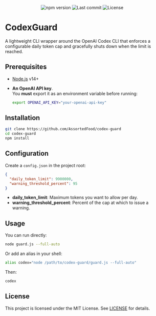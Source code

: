 <p align="center">
  <img src="https://img.shields.io/npm/v/codex-guard.svg" alt="npm version" />
  <img src="https://img.shields.io/github/last-commit/your-org/your-repo.svg" alt="Last commit" />
  <img src="https://img.shields.io/badge/license-MIT-blue.svg" alt="License" />
</p>

# CodexGuard

A lightweight CLI wrapper around the OpenAI Codex CLI that enforces a configurable daily token cap and gracefully shuts down when the limit is reached.

## Prerequisites

- [Node.js](https://nodejs.org/) v14+
- **An OpenAI API key**.  
  You **must** export it as an environment variable before running:

  ```bash
  export OPENAI_API_KEY="your-openai-api-key"
  ```

## Installation

```bash
git clone https://github.com/AssortedFood/codex-guard
cd codex-guard
npm install
```

## Configuration

Create a `config.json` in the project root:

```json
{
  "daily_token_limit": 9900000,
  "warning_threshold_percent": 95
}
```

- **daily_token_limit**: Maximum tokens you want to allow per day.  
- **warning_threshold_percent**: Percent of the cap at which to issue a warning.

## Usage

You can run directly:

```bash
node guard.js --full-auto
```

Or add an alias in your shell:

```bash
alias codex="node /path/to/codex-guard/guard.js --full-auto"
```

Then:

```bash
codex
```

## License

This project is licensed under the MIT License. See [LICENSE](LICENSE) for details.